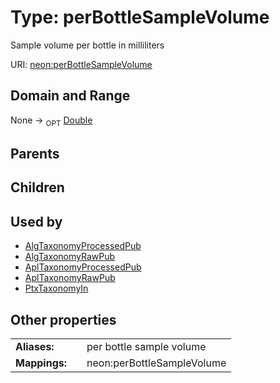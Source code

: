 
# Type: perBottleSampleVolume


Sample volume per bottle in milliliters

URI: [neon:perBottleSampleVolume](https://data.neonscience.org/perBottleSampleVolume)


## Domain and Range

None ->  <sub>OPT</sub> [Double](types/Double.md)

## Parents


## Children


## Used by

 * [AlgTaxonomyProcessedPub](AlgTaxonomyProcessedPub.md)
 * [AlgTaxonomyRawPub](AlgTaxonomyRawPub.md)
 * [AplTaxonomyProcessedPub](AplTaxonomyProcessedPub.md)
 * [AplTaxonomyRawPub](AplTaxonomyRawPub.md)
 * [PtxTaxonomyIn](PtxTaxonomyIn.md)

## Other properties

|  |  |  |
| --- | --- | --- |
| **Aliases:** | | per bottle sample volume |
| **Mappings:** | | neon:perBottleSampleVolume |

